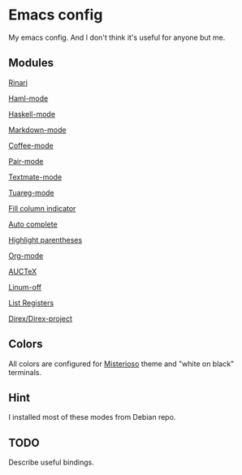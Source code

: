 # Emacs config

My emacs config. And I don't think it's useful for anyone but me.

## Modules

[Rinari](https://github.com/eschulte/rinari)

[Haml-mode](https://github.com/nex3/haml-mode)

[Haskell-mode](https://github.com/haskell/haskell-mode)

[Markdown-mode](http://jblevins.org/projects/markdown-mode/)

[Coffee-mode](https://github.com/defunkt/coffee-mode)

[Pair-mode](http://www.loveshack.ukfsn.org/emacs/pair-mode.el)

[Textmate-mode](https://github.com/defunkt/textmate.el)

[Tuareg-mode](https://github.com/emacsmirror/tuareg)

[Fill column indicator](http://www.emacswiki.org/emacs/fill-column-indicator.el)

[Auto complete](http://auto-complete.org/)

[Highlight parentheses](https://github.com/nschum/highlight-parentheses.el)

[Org-mode](http://orgmode.org/)

[AUCTeX](http://www.gnu.org/software/auctex/)

[Linum-off](http://www.emacswiki.org/emacs/linum-off.el)

[List Registers](http://www.emacswiki.org/emacs/download/list-register.el)

[Direx/Direx-project](https://github.com/m2ym/direx-el)

## Colors

All colors are configured for [Misterioso](https://github.com/tovbinm/emacs-24-mac/blob/master/etc/themes/misterioso-theme.el) theme and "white on black" terminals.

## Hint

I installed most of these modes from Debian repo.

## TODO

Describe useful bindings.
